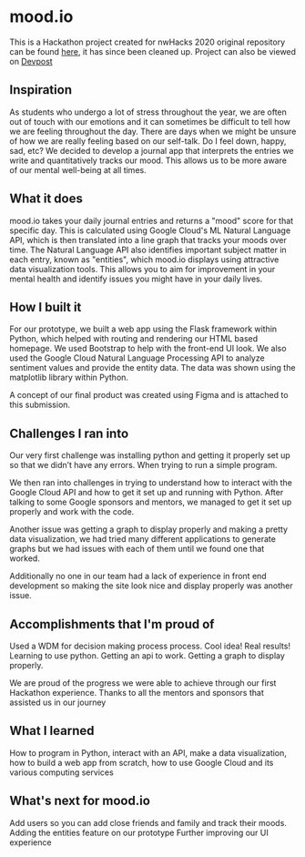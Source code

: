 # mood.io

This is a Hackathon project created for nwHacks 2020 original repository can be found [here](https://github.com/CharLee674/NWHacks2020_FIZZPEEPS), it has since been cleaned up. Project can also be viewed on [Devpost](https://devpost.com/software/mood-journal-q930ok)

## Inspiration
As students who undergo a lot of stress throughout the year, we are often out of touch with our emotions and it can sometimes be difficult to tell how we are feeling throughout the day. There are days when we might be unsure of how we are really feeling based on our self-talk. Do I feel down, happy, sad, etc? We decided to develop a journal app that interprets the entries we write and quantitatively tracks our mood. This allows us to be more aware of our mental well-being at all times.

## What it does
mood.io takes your daily journal entries and returns a "mood" score for that specific day. This is calculated using Google Cloud's ML Natural Language API, which is then translated into a line graph that tracks your moods over time. The Natural Language API also identifies important subject matter in each entry, known as "entities", which mood.io displays using attractive data visualization tools. This allows you to aim for improvement in your mental health and identify issues you might have in your daily lives.

## How I built it
For our prototype, we built a web app using the Flask framework within Python, which helped with routing and rendering our HTML based homepage. We used Bootstrap to help with the front-end UI look. We also used the Google Cloud Natural Language Processing API to analyze sentiment values and provide the entity data. The data was shown using the matplotlib library within Python.

A concept of our final product was created using Figma and is attached to this submission.


## Challenges I ran into
Our very first challenge was installing python and getting it properly set up so that we didn’t have any errors. When trying to run a simple program.

We then ran into challenges in trying to understand how to interact with the Google Cloud API and how to get it set up and running with Python. After talking to some Google sponsors and mentors, we managed to get it set up properly and work with the code.

Another issue was getting a graph to display properly and making a pretty data visualization, we had tried many different applications to generate graphs but we had issues with each of them until we found one that worked.

Additionally no one in our team had a lack of experience in front end development so making the site look nice and display properly was another issue.

## Accomplishments that I'm proud of
Used a WDM for decision making process process. 
Cool idea! 
Real results! 
Learning to use python. 
Getting an api to work. 
Getting a graph to display properly.

We are proud of the progress we were able to achieve through our first Hackathon experience. Thanks to all the mentors and sponsors that assisted us in our journey

## What I learned
How to program in Python, interact with an API, make a data visualization, how to build a web app from scratch, how to use Google Cloud and its various computing services

## What's next for mood.io
Add users so you can add close friends and family and track their moods.
Adding the entities feature on our prototype
Further improving our UI experience
